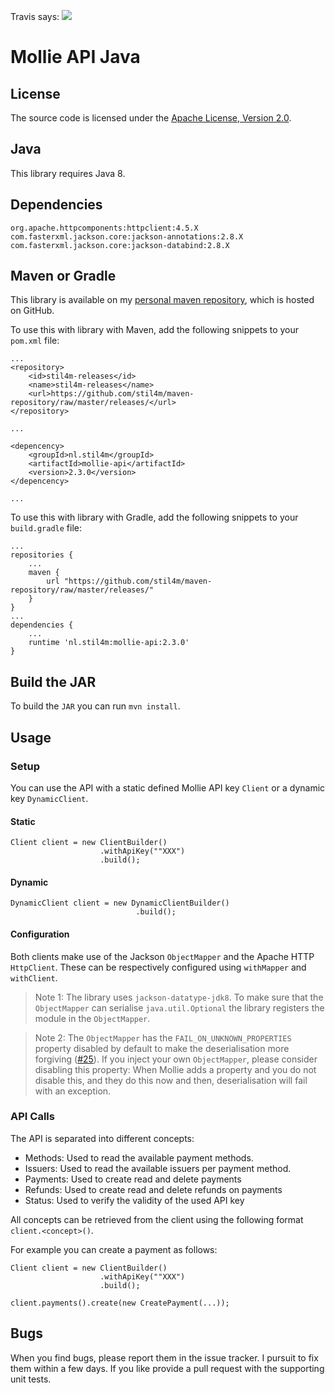 Travis says: <img src="https://api.travis-ci.org/stil4m/mollie-api.png"/>

# Mollie API Java

## License

The source code is licensed under the [Apache License, Version 2.0](http://www.apache.org/licenses/LICENSE-2.0).

## Java

This library requires Java 8.

## Dependencies

```
org.apache.httpcomponents:httpclient:4.5.X
com.fasterxml.jackson.core:jackson-annotations:2.8.X
com.fasterxml.jackson.core:jackson-databind:2.8.X
```

## Maven or Gradle

This library is available on my [personal maven repository](https://github.com/stil4m/maven-repository), which is hosted on GitHub.

To use this with library with Maven, add the following snippets to your `pom.xml` file:

```
...
<repository>
    <id>stil4m-releases</id>
    <name>stil4m-releases</name>
    <url>https://github.com/stil4m/maven-repository/raw/master/releases/</url>
</repository>

...

<depencency>
    <groupId>nl.stil4m</groupId>
    <artifactId>mollie-api</artifactId>
    <version>2.3.0</version>
</depencency>

...
```
To use this with library with Gradle, add the following snippets to your `build.gradle` file:
```
...
repositories {
    ...
    maven {
        url "https://github.com/stil4m/maven-repository/raw/master/releases/"
    }
}
...
dependencies {
    ...
    runtime 'nl.stil4m:mollie-api:2.3.0'
}
```

## Build the JAR

To build the `JAR` you can run `mvn install`.


## Usage

### Setup 

You can use the API with a static defined Mollie API key `Client` or a dynamic key `DynamicClient`.

#### Static

```
Client client = new ClientBuilder()
					.withApiKey(""XXX")
					.build();
```

#### Dynamic

```
DynamicClient client = new DynamicClientBuilder()
							.build();
```

#### Configuration

Both clients make use of the Jackson `ObjectMapper` and the Apache HTTP `HttpClient`. These can be respectively configured using `withMapper` and `withClient`.

> Note 1: The library uses `jackson-datatype-jdk8`. To make sure that the `ObjectMapper` can serialise `java.util.Optional` the library registers the module in the `ObjectMapper`.

> Note 2: The `ObjectMapper` has the `FAIL_ON_UNKNOWN_PROPERTIES` property disabled by default to make the deserialisation more forgiving ([#25](https://github.com/stil4m/mollie-api/issues/25)). If you inject your own `ObjectMapper`, please consider disabling this property: When Mollie adds a property and you do not disable this, and they do this now and then, deserialisation will fail with an exception. 



### API Calls

The API is separated into different concepts:

* Methods: Used to read the available payment methods.
* Issuers: Used to read the available issuers per payment method.
* Payments: Used to create read and delete payments
* Refunds: Used to create read and delete refunds on payments
* Status: Used to verify the validity of the used API key
 
All concepts can be retrieved from the client using the following format `client.<concept>()`.

For example you can create a payment as follows:

```
Client client = new ClientBuilder()
					.withApiKey(""XXX")
					.build();
					
client.payments().create(new CreatePayment(...));
```

## Bugs

When you find bugs, please report them in the issue tracker. I pursuit to fix them within a few days. If you like provide a pull request with the supporting unit tests.
